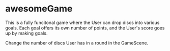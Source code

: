 # awesomeGame

This is a fully funcitonal game where the User can drop discs into various goals.  Each goal offers its own number of points, and the User's score goes up by making goals.  

Change the number of discs User has in a round in the GameScene.
